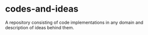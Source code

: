 # codes-and-ideas
A repository consisting of code implementations in any domain and description of ideas behind them.
